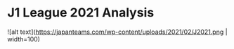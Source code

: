 # J1 League 2021 Analysis

![alt text](https://japanteams.com/wp-content/uploads/2021/02/J2021.png | width=100)
